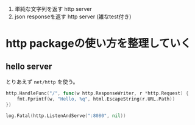 1. 単純な文字列を返す http server
2. json responseを返す http server (雑なtest付き)

# http packageの使い方を整理していく

## hello server

とりあえず `net/http` を使う。

```go
http.HandleFunc("/", func(w http.ResponseWriter, r *http.Request) {
    fmt.Fprintf(w, "Hello, %q", html.EscapeString(r.URL.Path))
})

log.Fatal(http.ListenAndServe(":8080", nil))
```


